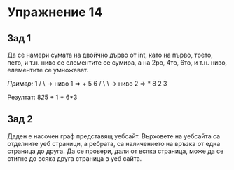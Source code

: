 Упражнение 14
===

Зад 1
---
Да се намери сумата на двойчно дърво от int, като на първо, трето, пето, и т.н. ниво се елементите се сумира, а на 2ро, 4то, 6то, и т.н. ниво, елементите се умножават.

*Пример:*
    1
   / \      -> ниво 1 => +
  5   6
 / \   \    -> ниво 2 => *
8   2   3

Резултат: 8*2*5 + 1 + 6*3

Зад 2
---
Даден е насочен граф представящ уебсайт. Върховете на уебсайта са отделните уеб страници, а ребрата, са наличението на връзка от една страница до друга.
Да се провери, дали от всяка страница, може да се стигне до всяка друга страница в уеб сайта.



